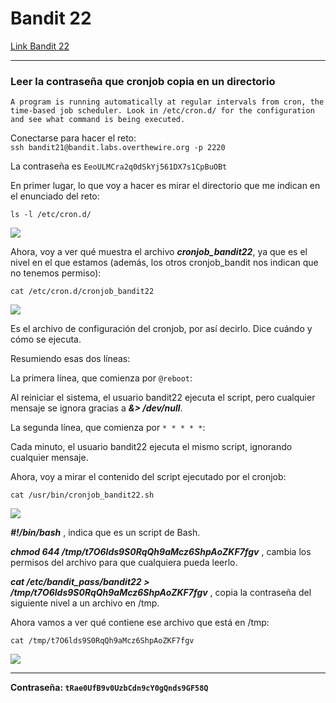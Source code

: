 # Bandit 22

[Link Bandit 22](https://overthewire.org/wargames/bandit/bandit22.html)

---

### Leer la contraseña que cronjob copia en un directorio

```A program is running automatically at regular intervals from cron, the time-based job scheduler. Look in /etc/cron.d/ for the configuration and see what command is being executed.```

Conectarse para hacer el reto:  
```ssh bandit21@bandit.labs.overthewire.org -p 2220```

La contraseña es ```EeoULMCra2q0dSkYj561DX7s1CpBuOBt```

En primer lugar, lo que voy a hacer es mirar el directorio que me indican en el enunciado del reto:

```ls -l /etc/cron.d/```

![](images/Bandit22/2025-07-11-00-07-55.png)

Ahora, voy a ver qué muestra el archivo ***cronjob_bandit22***, ya que es el nivel en el que estamos (además, los otros cronjob_bandit nos indican que no tenemos permiso):

```cat /etc/cron.d/cronjob_bandit22```

![](images/Bandit22/2025-07-11-00-11-48.png)

Es el archivo de configuración del cronjob, por así decirlo. Dice cuándo y cómo se ejecuta.

Resumiendo esas dos líneas:

La primera línea, que comienza por ```@reboot```:

Al reiniciar el sistema, el usuario bandit22 ejecuta el script, pero cualquier mensaje se ignora gracias a ***&> /dev/null***.

La segunda línea, que comienza por ```* * * * *```:

Cada minuto, el usuario bandit22 ejecuta el mismo script, ignorando cualquier mensaje.

Ahora, voy a mirar el contenido del script ejecutado por el cronjob:

```cat /usr/bin/cronjob_bandit22.sh```

![](images/Bandit22/2025-07-11-00-17-31.png)

***#!/bin/bash*** , indica que es un script de Bash.

***chmod 644 /tmp/t7O6lds9S0RqQh9aMcz6ShpAoZKF7fgv*** , cambia los permisos del archivo para que cualquiera pueda leerlo.

***cat /etc/bandit_pass/bandit22 > /tmp/t7O6lds9S0RqQh9aMcz6ShpAoZKF7fgv*** , copia la contraseña del siguiente nivel a un archivo en /tmp.

Ahora vamos a ver qué contiene ese archivo que está en /tmp:

```cat /tmp/t7O6lds9S0RqQh9aMcz6ShpAoZKF7fgv```

![](images/Bandit22/2025-07-11-00-28-29.png)

---

**Contraseña: ```tRae0UfB9v0UzbCdn9cY0gQnds9GF58Q```**